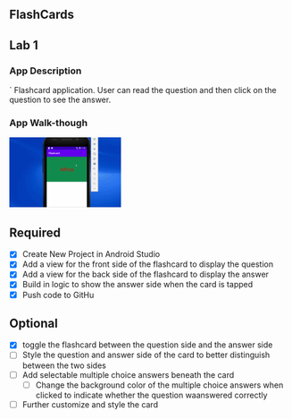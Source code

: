 ## FlashCards

## Lab 1

### App Description
` Flashcard application.  User can read the question and then click on the question to see the answer.

### App Walk-though
<img src="https://github.com/Seth-9999/CodePath-MAD-Wk-01/blob/main/Wk1_Lab.gif" width=200><br>

## Required
- [x] Create New Project in Android Studio
- [x] Add a view for the front side of the flashcard to display the question
- [x] Add a view for the back side of the flashcard to display the answer
- [x] Build in logic to show the answer side when the card is tapped
- [x] Push code to GitHu
## Optional
- [x] toggle the flashcard between the question side and the answer side
- [ ] Style the question and answer side of the card to better distinguish between the two sides
- [ ] Add selectable multiple choice answers beneath the card
   - [ ] Change the background color of the multiple choice answers when clicked to indicate whether the question waanswered correctly
- [ ] Further customize and style the card
